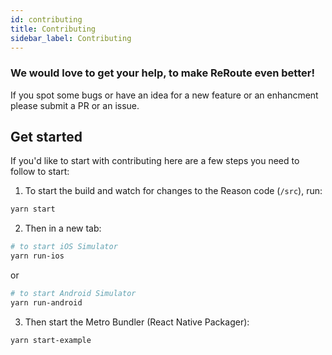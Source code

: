 ```yaml
---
id: contributing
title: Contributing
sidebar_label: Contributing
---
```


### We would love to get your help, to make ReRoute even better!

If you spot some bugs or have an idea for a new feature or an enhancment please submit a PR or an issue.

## Get started

If you'd like to start with contributing here are a few steps you need to follow to start:

1.  To start the build and watch for changes to the Reason code (`/src`), run:

```sh
yarn start
```

2.  Then in a new tab:

```sh
# to start iOS Simulator
yarn run-ios
```

or

```sh
# to start Android Simulator
yarn run-android
```

3.  Then start the Metro Bundler (React Native Packager):

```sh
yarn start-example
```
